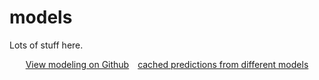 <h1> models </h1>


Lots of stuff here.

<div align="center"> <a type="button" class="btn btn-primary" style="margin-bottom: 30px; margin-right: 10px;" href="https://github.com/Yu-Group/covid19-severity-prediction/blob/master/modeling/readme.md">View modeling on Github</a> 
<a type="button" class="btn btn-info" style="margin-bottom: 30px;" href="https://github.com/Yu-Group/covid19-severity-prediction/predictions">cached predictions from different models</a></div>